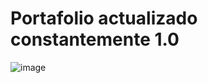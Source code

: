 # Portafolio actualizado constantemente 1.0

![image](https://github.com/user-attachments/assets/288ee60a-12ac-43c8-94c3-3b926f2a17d3)
